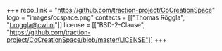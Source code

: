 +++
repo_link = "https://github.com/traction-project/CoCreationSpace"
logo = "images/ccspace.png"
contacts = [["Thomas Röggla", "t.roggla@cwi.nl"]]
license = [["BSD-2-Clause", "https://github.com/traction-project/CoCreationSpace/blob/master/LICENSE"]]
+++
